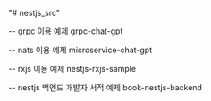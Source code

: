 "# nestjs_src" 


-- grpc 이용 예제
grpc-chat-gpt

-- nats 이용 예제
microservice-chat-gpt

-- rxjs 이용 예제
nestjs-rxjs-sample

-- nestjs 백엔드 개발자 서적 예제
book-nestjs-backend